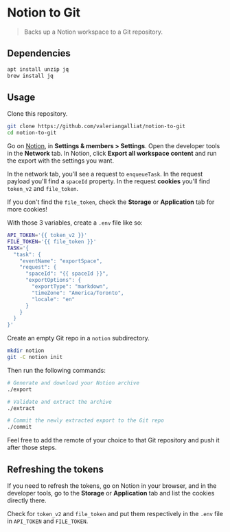 # Notion to Git

> Backs up a Notion workspace to a Git repository.

## Dependencies

```sh
apt install unzip jq
brew install jq
```

## Usage

Clone this repository.

```sh
git clone https://github.com/valeriangalliat/notion-to-git
cd notion-to-git
```

Go on [Notion](https://www.notion.so/), in **Settings & members > Settings**.
Open the developer tools in the **Network** tab. In Notion, click
**Export all workspace content** and run the export with the settings
you want.

In the network tab, you'll see a request to `enqueueTask`. In the
request payload you'll find a `spaceId` property. In the request
**cookies** you'll find `token_v2` and `file_token`.

If you don't find the `file_token`, check the **Storage** or
**Application** tab for more cookies!

With those 3 variables, create a `.env` file like so:

```sh
API_TOKEN='{{ token_v2 }}'
FILE_TOKEN='{{ file_token }}'
TASK='{
  "task": {
    "eventName": "exportSpace",
    "request": {
      "spaceId": "{{ spaceId }}",
      "exportOptions": {
        "exportType": "markdown",
        "timeZone": "America/Toronto",
        "locale": "en"
      }
    }
  }
}'
```

Create an empty Git repo in a `notion` subdirectory.

```sh
mkdir notion
git -C notion init
```

Then run the following commands:


```sh
# Generate and download your Notion archive
./export

# Validate and extract the archive
./extract

# Commit the newly extracted export to the Git repo
./commit
```

Feel free to add the remote of your choice to that Git repository and
push it after those steps.

## Refreshing the tokens

If you need to refresh the tokens, go on Notion in your browser, and in
the developer tools, go to the **Storage** or **Application** tab and
list the cookies directly there.

Check for `token_v2` and `file_token` and put them respectively in the
`.env` file in `API_TOKEN` and `FILE_TOKEN`.
